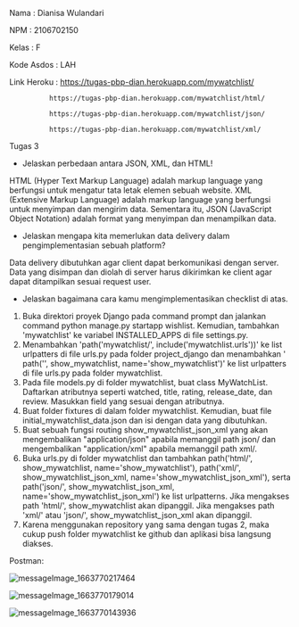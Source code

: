 Nama		: Dianisa Wulandari

NPM		    : 2106702150

Kelas		: F

Kode Asdos	: LAH

Link Heroku : https://tugas-pbp-dian.herokuapp.com/mywatchlist/

              https://tugas-pbp-dian.herokuapp.com/mywatchlist/html/

              https://tugas-pbp-dian.herokuapp.com/mywatchlist/json/
              
              https://tugas-pbp-dian.herokuapp.com/mywatchlist/xml/

Tugas 3

- Jelaskan perbedaan antara JSON, XML, dan HTML!

HTML (Hyper Text Markup Language) adalah markup language yang berfungsi untuk mengatur tata letak elemen sebuah website. XML (Extensive Markup Language) adalah markup language yang berfungsi untuk menyimpan dan mengirim data. Sementara itu, JSON (JavaScript Object Notation) adalah format yang menyimpan dan menampilkan data. 

- Jelaskan mengapa kita memerlukan data delivery dalam pengimplementasian sebuah platform?

Data delivery dibutuhkan agar client dapat berkomunikasi dengan server. Data yang disimpan dan diolah di server harus dikirimkan ke client agar dapat ditampilkan sesuai request user.

- Jelaskan bagaimana cara kamu mengimplementasikan checklist di atas.

1. Buka direktori proyek Django pada command prompt dan jalankan command python manage.py startapp wishlist. Kemudian, tambahkan 'mywatchlist' ke variabel INSTALLED_APPS di file settings.py.
2. Menambahkan 'path('mywatchlist/', include('mywatchlist.urls'))' ke list urlpatters di file urls.py pada folder project_django dan menambahkan ' path('', show_mywatchlist, name='show_mywatchlist')' ke list urlpatters di file urls.py pada folder mywatchlist.
3. Pada file models.py di folder mywatchlist, buat class MyWatchList. Daftarkan atributnya seperti watched, title, rating, release_date, dan review. Masukkan field yang sesuai dengan atributnya.
4. Buat folder fixtures di dalam folder mywatchlist. Kemudian, buat file initial_mywatchlist_data.json dan isi dengan data yang dibutuhkan.
5. Buat sebuah fungsi routing show_mywatchlist_json_xml yang akan mengembalikan "application/json" apabila memanggil path json/ dan mengembalikan "application/xml" apabila memanggil path xml/.
6. Buka urls.py di folder mywatchlist dan tambahkan path('html/', show_mywatchlist, name='show_mywatchlist'), path('xml/', show_mywatchlist_json_xml, name='show_mywatchlist_json_xml'), serta path('json/', show_mywatchlist_json_xml, name='show_mywatchlist_json_xml') ke list urlpatterns. Jika mengakses path 'html/', show_mywatchlist akan dipanggil. Jika mengakses path 'xml/' atau 'json/', show_mywatchlist_json_xml akan dipanggil.
7. Karena menggunakan repository yang sama dengan tugas 2, maka cukup push folder mywatchlist ke github dan aplikasi bisa langsung diakses.

Postman:

![messageImage_1663770217464](https://user-images.githubusercontent.com/92663592/191530633-35c27ef4-4f3e-48d3-906c-a8d9275e17e3.jpg)

![messageImage_1663770179014](https://user-images.githubusercontent.com/92663592/191530785-a73c5452-e8b1-443c-8849-82630c0fd018.jpg)

![messageImage_1663770143936](https://user-images.githubusercontent.com/92663592/191530864-0b9dad5a-8eae-4feb-a609-7f0486c12218.jpg)